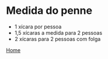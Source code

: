 # Medida do penne

- 1 xícara por pessoa
- 1,5 xícaras a medida para 2 pessoas 
- 2 xícaras para 2 pessoas com folga

[Home](https://github.com/BrunoTuy/rango-bom/tree/main)
